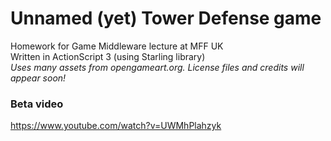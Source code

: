 # Unnamed (yet) Tower Defense game
Homework for Game Middleware lecture at MFF UK<br>
Written in ActionScript 3 (using Starling library)<br>
_Uses many assets from opengameart.org. License files and credits will appear soon!_ <br>

### Beta video
https://www.youtube.com/watch?v=UWMhPlahzyk
